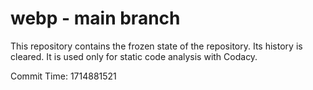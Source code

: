 # webp - main branch

This repository contains the frozen state of the repository.
Its history is cleared. It is used only for static code
analysis with Codacy.

Commit Time: 1714881521